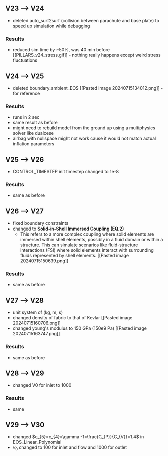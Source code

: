 ## V23 --> V24
- deleted auto_surf2surf (collision between parachute and base plate) to speed up simulation while debugging
### Results
- reduced sim time by ~50%, was 40 min before
[[PILLARS_v24_stress.gif]] - nothing really happens except weird stress fluctuations
## V24 --> V25
- deleted boundary_ambient_EOS
[[Pasted image 20240715134012.png]] - for reference
### Results
- runs in 2 sec
- same result as before
- might need to rebuild model from the ground up using a multiphysics solver like dualcese
- airbag with nullspace might not work cause it would not match actual inflation parameters
## V25 --> V26
- CONTROL_TIMESTEP init timestep changed to 1e-8
### Results
- same as before
## V26 --> V27
- fixed boundary constraints
- changed to **Solid-in-Shell Immersed Coupling (EQ.2)**
	- This refers to a more complex coupling where solid elements are immersed within shell elements, possibly in a fluid domain or within a structure. This can simulate scenarios like fluid-structure interactions (FSI) where solid elements interact with surrounding fluids represented by shell elements.
[[Pasted image 20240715150639.png]]
### Results
- same as before
## V27 --> V28
- unit system of (kg, m, s)
- changed density of fabric to that of Kevlar
[[Pasted image 20240715160706.png]]
- changed young's modulus to 150 GPa (150e9 Pa)
[[Pasted image 20240715163747.png]]
### Results
- same as before
## V28 --> V29
- changed V0 for inlet to 1000
### Results
- same
## V29 --> V30
- changed $c_{5}=c_{4}=\gamma -1=\frac{C_{P}}{C_{V}}=1.4$ in EOS_Linear_Polynomial
- $v_{0}$ changed to 100 for inlet and flow and 1000 for outlet

